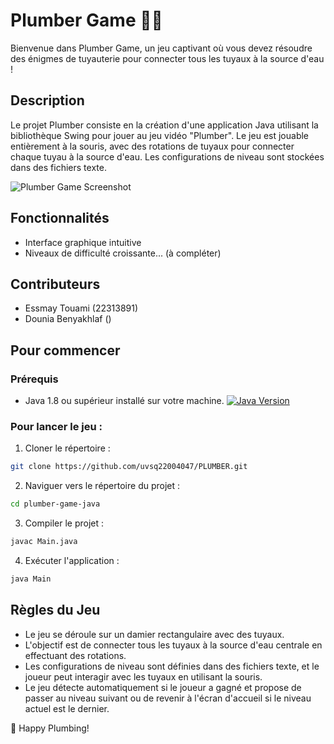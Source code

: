 # Plumber Game 👨‍🔧
Bienvenue dans Plumber Game, un jeu captivant où vous devez résoudre des énigmes de tuyauterie pour connecter tous les tuyaux à la source d'eau ! 

## Description
Le projet Plumber consiste en la création d'une application Java utilisant la bibliothèque Swing pour jouer au jeu vidéo "Plumber". Le jeu est jouable entièrement à la souris, avec des rotations de tuyaux pour connecter chaque tuyau à la source d'eau. Les configurations de niveau sont stockées dans des fichiers texte.

    
![Plumber Game Screenshot](screenshots/plumber_game_screenshot.png)


## Fonctionnalités
- Interface graphique intuitive
- Niveaux de difficulté croissante... (à compléter)



## Contributeurs
- Essmay Touami (22313891)
- Dounia Benyakhlaf ()


  
## Pour commencer

### Prérequis
- Java 1.8 ou supérieur installé sur votre machine. [![Java Version](https://img.shields.io/badge/Java-1.8%2B-blue.svg)](https://www.java.com/en/download/)

### Pour lancer le jeu :

1. Cloner le répertoire :
```bash
git clone https://github.com/uvsq22004047/PLUMBER.git
```

2. Naviguer vers le répertoire du projet :
```bash
cd plumber-game-java
```

3. Compiler le projet :
```bash
javac Main.java
```

4. Exécuter l'application : 
```bash
java Main
```



## Règles du Jeu
- Le jeu se déroule sur un damier rectangulaire avec des tuyaux. 
- L'objectif est de connecter tous les tuyaux à la source d'eau centrale en effectuant des rotations. 
- Les configurations de niveau sont définies dans des fichiers texte, et le joueur peut interagir avec les tuyaux en utilisant la souris. 
- Le jeu détecte automatiquement si le joueur a gagné et propose de passer au niveau suivant ou de revenir à l'écran d'accueil si le niveau actuel est le dernier.





🔧 Happy Plumbing!





